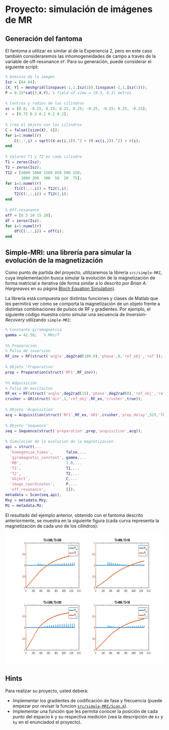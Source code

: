 # Proyecto: simulación de imágenes de MR
## Generación del fantoma
El fantoma a utilizar es similar al de la Experiencia 2, pero en este caso también consideraremos las inhomogeneidades de campo a través de la variable de off-resonance ```df```. Para su generación, puede considerar el siguiente script:
```matlab
% Dominio de la imagen
Isz = [64 64];
[X, Y] = meshgrid(linspace(-1,1,Isz(2)),linspace(-1,1,Isz(1)));
P = 0.15*cat(3,X,Y); % field of view = [0.3, 0.3] metros

% Centros y radios de los cilindros
xc = [0 0; -0.25, 0.25; 0.25, 0.25; -0.25, -0.25; 0.25, -0.25];
r  = [0.75 0.2 0.2 0.2 0.2];

% Crea el objeto con los cilindros
C = false([size(X), 4]);
for i=1:numel(r)
    C(:,:,i) = sqrt((X-xc(i,1)).^2 + (Y-xc(i,2)).^2) < r(i);
end

% Valores T1 y T2 en cada cilindro
T1 = zeros(Isz);
T2 = zeros(Isz);
T12 = [4000 1000 1500 850 500 250;
       1000 200  300  50  20  75];
for i=1:numel(r)
    T1(C(:,:,i)) = T12(1,i);
    T2(C(:,:,i)) = T12(2,i);
end

% Off-resonance
off = [0 5 10 15 20];
df = zeros(Isz);
for i=1:numel(r)
    df(C(:,:,i)) = off(i);
end
```

## Simple-MRI: una librería para simular la evolución de la magnetización
Como punto de partida del proyecto, utilizaremos la librería ```src/simple-MRI```, cuya implementación busca simular la evolución de la magnetización de forma matricial e iterativa (de forma similar a lo descrito por *Brian A. Hargreaves* en su página [Bloch Equation Simulation](http://mrsrl.stanford.edu/~brian/bloch/)).

La librería está compuesta por distintas funciones y clases de Matlab que les permitirá ver cómo se comporta la magnetización de un objeto frente a distintas combinaciones de pulsos de RF y gradientes. Por ejemplo, el siguiente código muestra cómo simular una secuencia de *Inversion-Recovery* utilizando ```simple-MRI```:
```matlab
% Constante giromagnetica
gamma = 42.58;   % MHz/T

%% Preparacion
% Pulso de inversion
RF_inv = RF(struct('angle',deg2rad(180.0),'phase',0,'ref_obj','ref'));

% Objeto 'Preparation'
prep = Preparation(struct('RF1',RF_inv));

%% Adquisición
% Pulso de excitacion
RF_ex = RF(struct('angle',deg2rad(15),'phase',deg2rad(0),'ref_obj','ref'));
crusher = GR(struct('dir',1,'ref_obj',RF_ex,'crusher',true));

% Objeto 'Acquisition'
acq = Acquisition(struct('RF1',RF_ex,'GR1',crusher,'prep_delay',325,'TR',100,'nb_frames',10));

% Objeto 'Sequence'
seq = Sequence(struct('preparation',prep,'acquisition',acq));

% Simulacion de la evolucion de la magnetizacion
api = struct(...
  'homogenize_times',      false,...
  'gyromagnetic_constant', gamma,...
  'M0',                    1.0,...
  'T1',                    T1,...
  'T2',                    T2,...
  'object',                C,...
  'image_coordinates',     P,...
  'off_resonance',         []);
metadata = Scan(seq,api);
Mxy = metadata.Mxy;
Mz = metadata.Mz;
```

El resultado del ejemplo anterior, obtenido con el fantoma descrito anteriormente, se muestra en la siguiente figura (cada curva representa la magnetización de cada uno de los cilindros):

<img src="https://github.com/hmella/IEE3773_2-2020/blob/master/images/P1.png?raw=true" width="950" height="416">

## Hints
Para realizar su proyecto, usted deberá:
- Implementar los gradientes de codificación de fase y frecuencia (puede empezar por revisar la funcion [```src/simple-MRI/Scan.m```](https://github.com/hmella/IEE3773/blob/master/Proyecto:%20simulacion%20de%20imagenes%20de%20MRI/src/simple-MRI/src/Scan.m)).
- Implementar una función que les permita conocer la posición de cada punto del espacio k y su respectiva medición (vea la descripción de ```kx``` y ```ky``` en el enunciadod el proyecto).
